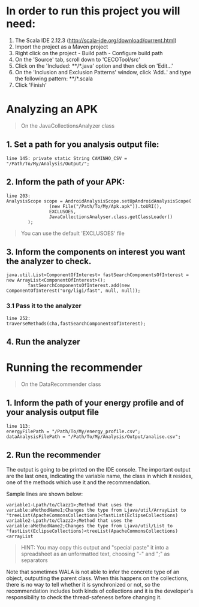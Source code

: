 # In order to run this project you will need:
1. The Scala IDE 2.12.3 (http://scala-ide.org/download/current.html)
2. Import the project as a Maven project
3. Right click on the project - Build path - Configure build path
4. On the 'Source' tab, scroll down to 'CECOTool/src'
5. Click on the 'Included: **/*.java' option and then click on 'Edit...'
6. On the 'Inclusion and Exclusion Patterns' window, click 'Add..' and type the following pattern: **/*.scala
7. Click 'Finish'


# Analyzing an APK

> On the JavaCollectionsAnalyzer class

## 1. Set a path for you analysis output file:
```
line 145: private static String CAMINHO_CSV = "/Path/To/My/Analysis/Output/";
```

## 2. Inform the path of your APK:
```
line 203: 
AnalysisScope scope = AndroidAnalysisScope.setUpAndroidAnalysisScope(
				(new File("/Path/To/My/Apk.apk")).toURI(), 
				EXCLUSOES,
				JavaCollectionsAnalyser.class.getClassLoader()
		);
```

> You can use the default 'EXCLUSOES' file

## 3. Inform the components on interest you want the analyzer to check.
```
java.util.List<ComponentOfInterest> fastSearchComponentsOfInterest = new ArrayList<ComponentOfInterest>();
		fastSearchComponentsOfInterest.add(new ComponentOfInterest("org/ligi/fast", null, null));
```
### 3.1 Pass it to the analyzer
```
line 252:
traverseMethods(cha,fastSearchComponentsOfInterest);
```

## 4. Run the analyzer

# Running the recommender

> On the DataRecommender class

## 1. Inform the path of your energy profile and of your analysis output file

```
line 113:
energyFilePath = "/Path/To/My/energy_profile.csv";
dataAnalysisFilePath = "/Path/To/My/Analysis/Output/analise.csv";
```

## 2. Run the recommender

The output is going to be printed on the IDE console. The important output are the last ones, indicating the variable name, the class in which it resides, one of the methods which use it and the recommendation.

Sample lines are shown below:
```
variable1-Lpath/to/Clazz1>;Method that uses the variable:aMethodName1;Changes the type from Ljava/util/ArrayList to "treeList(ApacheCommonsCollections)<fastList(EclipseCollections)
variable2-Lpath/to/Clazz2>;Method that uses the variable:aMethodName2;Changes the type from Ljava/util/List to "fastList(EclipseCollections)<treeList(ApacheCommonsCollections)<arrayList
```
> HINT: You may copy this output and "special paste" it into a spreadsheet as an unformatted text, choosing "-" and ";" as separators

Note that sometimes WALA is not able to infer the concrete type of an object, outputting the parent class. When this happens on the collections, there is no way to tell whether it is synchronized or not, so the recommendation includes both kinds of collections and it is the developer's responsibility to check the thread-safeness before changing it.



